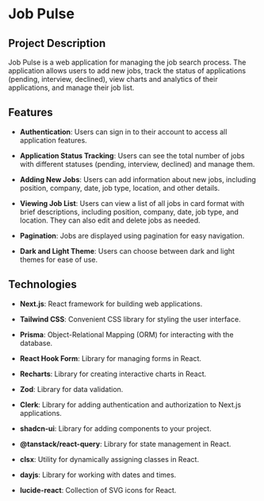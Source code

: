 # Job Pulse

## Project Description

Job Pulse is a web application for managing the job search process. The application allows users to add new jobs, track the status of applications (pending, interview, declined), view charts and analytics of their applications, and manage their job list.

## Features

- **Authentication**: Users can sign in to their account to access all application features.

- **Application Status Tracking**: Users can see the total number of jobs with different statuses (pending, interview, declined) and manage them.

- **Adding New Jobs**: Users can add information about new jobs, including position, company, date, job type, location, and other details.

- **Viewing Job List**: Users can view a list of all jobs in card format with brief descriptions, including position, company, date, job type, and location. They can also edit and delete jobs as needed.

- **Pagination**: Jobs are displayed using pagination for easy navigation.

- **Dark and Light Theme**: Users can choose between dark and light themes for ease of use.

## Technologies

- **Next.js**: React framework for building web applications.

- **Tailwind CSS**: Convenient CSS library for styling the user interface.

- **Prisma**: Object-Relational Mapping (ORM) for interacting with the database.

- **React Hook Form**: Library for managing forms in React.

- **Recharts**: Library for creating interactive charts in React.

- **Zod**: Library for data validation.

- **Clerk**: Library for adding authentication and authorization to Next.js applications.

- **shadcn-ui**: Library for adding components to your project.

- **@tanstack/react-query**: Library for state management in React.

- **clsx**: Utility for dynamically assigning classes in React.

- **dayjs**: Library for working with dates and times.

- **lucide-react**: Collection of SVG icons for React.
